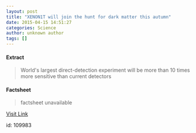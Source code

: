 ```yaml
---
layout: post
title: "XENON1T will join the hunt for dark matter this autumn"
date: 2015-04-15 14:51:27
categories: Science
author: unknown author
tags: []
---
```



#### Extract
>World's largest direct-detection experiment will be more than 10&nbsp;times more sensitive than current detectors

#### Factsheet
>factsheet unavailable

[Visit Link](http://feedproxy.google.com/~r/PhysicsWorld/~3/owJxIsUzOFU/xenon1t-will-join-the-hunt-for-dark-matter-this-autumn)

id:  109983
